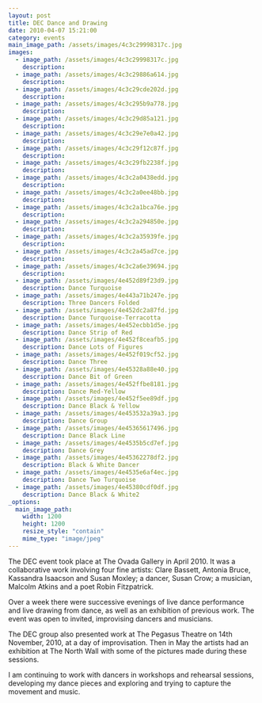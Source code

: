 ```yaml
---
layout: post
title: DEC Dance and Drawing
date: 2010-04-07 15:21:00
category: events
main_image_path: /assets/images/4c3c29998317c.jpg
images:
  - image_path: /assets/images/4c3c29998317c.jpg
    description:
  - image_path: /assets/images/4c3c29886a614.jpg
    description:
  - image_path: /assets/images/4c3c29cde202d.jpg
    description:
  - image_path: /assets/images/4c3c295b9a778.jpg
    description:
  - image_path: /assets/images/4c3c29d85a121.jpg
    description:
  - image_path: /assets/images/4c3c29e7e0a42.jpg
    description:
  - image_path: /assets/images/4c3c29f12c87f.jpg
    description:
  - image_path: /assets/images/4c3c29fb2238f.jpg
    description:
  - image_path: /assets/images/4c3c2a0438edd.jpg
    description:
  - image_path: /assets/images/4c3c2a0ee48bb.jpg
    description:
  - image_path: /assets/images/4c3c2a1bca76e.jpg
    description:
  - image_path: /assets/images/4c3c2a294850e.jpg
    description:
  - image_path: /assets/images/4c3c2a35939fe.jpg
    description:
  - image_path: /assets/images/4c3c2a45ad7ce.jpg
    description:
  - image_path: /assets/images/4c3c2a6e39694.jpg
    description:
  - image_path: /assets/images/4e452d89f23d9.jpg
    description: Dance Turquoise
  - image_path: /assets/images/4e443a71b247e.jpg
    description: Three Dancers Folded
  - image_path: /assets/images/4e452dc2a87fd.jpg
    description: Dance Turquoise-Terracotta
  - image_path: /assets/images/4e452ecbb1d5e.jpg
    description: Dance Strip of Red
  - image_path: /assets/images/4e452f8ceafb5.jpg
    description: Dance Lots of Figures
  - image_path: /assets/images/4e452f019cf52.jpg
    description: Dance Three
  - image_path: /assets/images/4e45328a88e40.jpg
    description: Dance Bit of Green
  - image_path: /assets/images/4e452ffbe8181.jpg
    description: Dance Red-Yellow
  - image_path: /assets/images/4e452f5ee89df.jpg
    description: Dance Black & Yellow
  - image_path: /assets/images/4e453532a39a3.jpg
    description: Dance Group
  - image_path: /assets/images/4e45365617496.jpg
    description: Dance Black Line
  - image_path: /assets/images/4e4535b5cd7ef.jpg
    description: Dance Grey
  - image_path: /assets/images/4e45362278df2.jpg
    description: Black & White Dancer
  - image_path: /assets/images/4e4535e6af4ec.jpg
    description: Dance Two Turquoise
  - image_path: /assets/images/4e45380cdf0df.jpg
    description: Dance Black & White2
_options:
  main_image_path:
    width: 1200
    height: 1200
    resize_style: "contain"
    mime_type: "image/jpeg"
---
```



The DEC event took place at The Ovada Gallery in April 2010. It was a collaborative work involving four fine artists: Clare Bassett, Antonia Bruce, Kassandra Isaacson and Susan Moxley; a dancer, Susan Crow; a musician, Malcolm Atkins and a poet Robin Fitzpatrick.

Over a week there were successive evenings of live dance performance and live drawing from dance, as well as an exhibition of previous work. The event was open to invited, improvising dancers and musicians.

The DEC group also presented work at The Pegasus Theatre on 14th November, 2010, at a day of improvisation. Then in May the artists had an exhibition at The North Wall with some of the pictures made during these sessions.

I am continuing to work with dancers in workshops and rehearsal sessions, developing my dance pieces and exploring and trying to capture the movement and music.